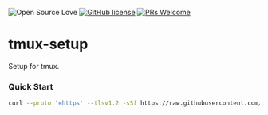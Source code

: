 ![Open Source Love](https://badges.frapsoft.com/os/v2/open-source.svg?v=103) [![GitHub license](https://img.shields.io/badge/licence-GPL--3.0-blue)](LICENSE) [![PRs Welcome](https://img.shields.io/badge/PRs-welcome-green.svg)](.github/CONTRIBUTING.md)
<br>


# tmux-setup
Setup for tmux.

### Quick Start

```bash
curl --proto '=https' --tlsv1.2 -sSf https://raw.githubusercontent.com/linux-terminal-setup/tmux-setup/main/setup.sh | bash
```
